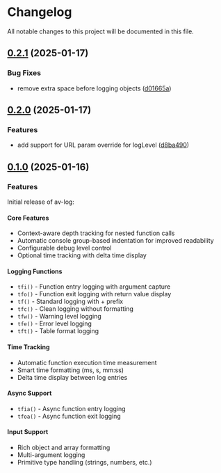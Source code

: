# Changelog

All notable changes to this project will be documented in this file.

## [0.2.1](https://github.com/cascading-jox/av-log/compare/v0.2.0...v0.2.1) (2025-01-17)


### Bug Fixes

* remove extra space before logging objects ([d01665a](https://github.com/cascading-jox/av-log/commit/d01665afbcb73efe722b6a579e906570a80a5abe))

## [0.2.0](https://github.com/cascading-jox/av-log/compare/v0.1.0...v0.2.0) (2025-01-17)

### Features

* add support for URL param override for logLevel ([d8ba490](https://github.com/cascading-jox/av-log/commit/d8ba490d225c5d9978142a95da6266da0b404bc7))

## [0.1.0](https://github.com/cascading-jox/av-log/commits/v0.1.0) (2025-01-16)

### Features

Initial release of av-log:

#### Core Features
* Context-aware depth tracking for nested function calls
* Automatic console group-based indentation for improved readability
* Configurable debug level control
* Optional time tracking with delta time display

#### Logging Functions
* `tfi()` - Function entry logging with argument capture
* `tfo()` - Function exit logging with return value display
* `tf()` - Standard logging with + prefix
* `tfc()` - Clean logging without formatting
* `tfw()` - Warning level logging
* `tfe()` - Error level logging
* `tft()` - Table format logging

#### Time Tracking
* Automatic function execution time measurement
* Smart time formatting (ms, s, mm:ss)
* Delta time display between log entries

#### Async Support
* `tfia()` - Async function entry logging
* `tfoa()` - Async function exit logging

#### Input Support
* Rich object and array formatting
* Multi-argument logging
* Primitive type handling (strings, numbers, etc.)
